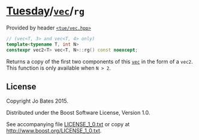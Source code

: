 [Tuesday](../../../README.md)/[`vec`](../../headers/vec.md)/`rg`
================================================================
Provided by header [`<tue/vec.hpp>`](../../headers/vec.md)

```c++
// (vec<T, 3> and vec<T, 4> only)
template<typename T, int N>
constexpr vec2<T> vec<T, N>::rg() const noexcept;
```

Returns a copy of the first two components of this
[`vec`](../../headers/vec.md) in the form of a `vec2`. This function is only
available when `N > 2`.

License
-------
Copyright Jo Bates 2015.

Distributed under the Boost Software License, Version 1.0.

See accompanying file [LICENSE_1_0.txt](../../../LICENSE_1_0.txt) or copy at
http://www.boost.org/LICENSE_1_0.txt.
